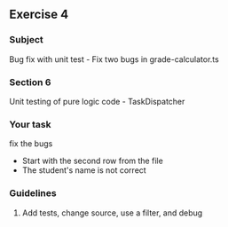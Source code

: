 <h2>Exercise 4</h2>

<h3>Subject</h3> 
Bug fix with unit test - Fix two bugs in grade-calculator.ts

<h3>Section 6 </h3>
Unit testing of pure logic code - TaskDispatcher


<h3>Your task</h3>
fix the bugs
<ul>
<li>Start with the second row from the file</li>
<li>The student's name is not correct
</li>
</ul>

<h3>Guidelines</h3>
<ol>
<li>Add tests, change source, use a filter, and debug</li>
</ol>
